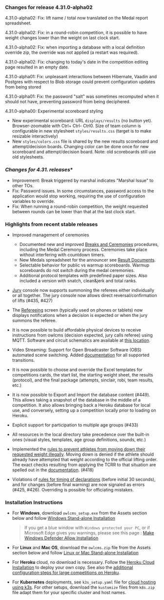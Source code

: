 ### **Changes for release 4.31.0-alpha02**

4.31.0-alpha02: Fix: lift name / total now translated on the Medal report spreadsheet.

4.31.0-alpha02: Fix: in a round-robin competition, it is possible to have weight changes lower than the weight on last clock start.

4.31.0-alpha02: Fix: when importing a database with a local definition override zip, the override was not  applied (a restart was required).

4.31.0-alpha02: Fix: changing to today's date in the competition editing page resulted in an empty date.

4.31.0-alpha01: Fix: unpleasant interactions between Hibernate, Vaadin and Postgres with respect to Blob storage could prevent configuration updates from being stored

4.31.0-alpha01: Fix: the password "salt" was sometimes recomputed when it should not have, preventing password from being deciphered.

4.31.0-alpha00: Experimental scoreboard styling

- New experimental scoreboard: URL `displays/results` (no button yet).  Browser-zoomable with Ctrl+ Ctrl- Ctrl0. Size of team column is configurable in new stylesheet `styles/results.css` (target is to make resizable interactively)
- New `styles/colors.css` file is shared by the new results scoreboard and attempt/decision boards.  Changing color can be done once for new scoreboard and attempt/decision board.  Note: old scoreboards still use old stylesheets.

### **Changes for 4.31.* releases**

- Improvement: Break triggered by marshal indicates "Marshal Issue" to other TOs.
- Fix: Password issues. In some circumstances, password access to the application would stop working, requiring the use of configuration variables to override.
- Fix: When running a round-robin competition, the weight requested between rounds can be lower than that at the last clock start.

### Highlights from recent stable releases

- Improved management of ceremonies 

  - Documented new and improved [Breaks and Ceremonies](https://owlcms.github.io/owlcms4-prerelease/#/Breaks) procedures, including the Medal Ceremony process.  Ceremonies take place without interfering with countdown timers.
  - New Medals spreadsheet for the announcer see [Result Documents](https://owlcms.github.io/owlcms4-prerelease/#/Documents).
  - Selectable behavior for public vs warmup scoreboards.  Warmup scoreboards do not switch during the medal ceremonies.
  - Additional protocol templates with predefined paper sizes. Also included a version with snatch, clean&jerk and total ranks.
- [Jury](https://owlcms.github.io/owlcms4-prerelease/#/Jury) console now supports summoning the referees either individually or all together. The jury console now allows direct reversal/confirmation of lifts (#435, #427)  
- The [Refereeing](https://owlcms.github.io/owlcms4-prerelease/#/Refereeing) screen (typically used on phones or tablets) now displays notifications when a decision is expected or when the jury summons the referee.
- It is now possible to build affordable physical devices to receive instructions from owlcms (decision expected, jury calls referee) using MQTT. Software and circuit schematics are available at [this location](http://github.com/jflamy/owlcms-esp32).
- Video Streaming: Support for Open Broadcaster Software (OBS) automated scene switching.  Added [documentation](https://owlcms.github.io/owlcms4-prerelease/#/OBSSceneSwitching) for all supported transitions.
- It is now possible to choose and override the Excel templates for competitions cards, the start list, the starting weight sheet, the results (protocol), and the final package (attempts, sinclair, robi, team results, etc.)
- It is now possible to Export and Import the database content (#449).  This allows taking a snapshot of the database in the middle of a competition. It also allows bringing back a Heroku database for local use, and conversely, setting up a competition locally prior to loading on Heroku.
- Explicit support for participation to multiple age groups (#433)
- All resources in the local directory take precedence over the built-in ones (visual styles, templates, age group definitions, sounds, etc.)
- Implemented the <u>rules to prevent athletes from moving down their requested weight illegally</u>.  Moving down is denied if the athlete should already have attempted that weight according to the official lifting order.  The exact checks resulting from applying the TCRR to that situation are spelled out in the [documentation](https://owlcms.github.io/owlcms4-prerelease/#/Announcing#rules-for-moving-down). (#418)
- Violations of <u>rules for timing of declarations</u> (before initial 30 seconds), and for changes (before final warning) are now signaled as errors (#425, #426). Overriding is possible for officiating mistakes.


### **Installation Instructions**

  - For **Windows**, download `owlcms_setup.exe` from the Assets section below and follow [Windows Stand-alone Installation](https://owlcms.github.io/owlcms4-prerelease/#/LocalWindowsSetup)
    
    > If you get a blue window with `Windows protected your PC`, or if Microsoft Edge gives you warnings, please see this page : [Make Windows Defender Allow Installation](https://owlcms.github.io/owlcms4-prerelease/#/DefenderOff)
    
  - For **Linux** and **Mac OS**, download the `owlcms.zip` file from the Assets section below and follow [Linux or Mac Stand-alone Installation](https://owlcms.github.io/owlcms4-prerelease/#/LocalLinuxMacSetup)

  - For **Heroku** cloud, no download is necessary. Follow the [Heroku Cloud Installation](https://owlcms.github.io/owlcms4-prerelease/#/Cloud) to deploy your own copy.  See also the [additional configuration steps for large competitions on Heroku](https://owlcms.github.io/owlcms4-prerelease/#/HerokuLarge).

  - For **Kubernetes** deployments, see `k3s_setup.yaml` file for [cloud hosting using k3s](https://owlcms.github.io/owlcms4-prerelease/#/DigitalOcean). For other setups, download the `kustomize` files from `k8s.zip` file adapt them for your specific cluster and host names. 
